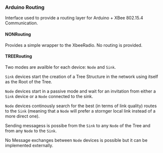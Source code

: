 ### Arduino Routing 

Interface used to provide a routing layer for Arduino + XBee 802.15.4 Communication.

#### NONRouting

Provides a simple wrapper to the XbeeRadio. No routing is provided.

#### TREERouting

Two modes are availble for each device: `Node` and `Sink`.

`Sink` devices start the creation of a Tree Structure in the network using itself as the Root of the Tree.

`Node` devices start in a passive mode and wait for an invitation from either a `Sink` device or a `Node` connected to the sink.

`Node` devices continously search for the best (in terms of link quality) routes to the `Sink` (meaning that a `Node` will prefer a stornger local link instead of a more direct one).

Sending messagess is possibe from the `Sink` to any `Node` of the Tree and from any `Node` to the `Sink`.

No Message exchanges between `Node` devices is possible but it can be implemented externally. 

